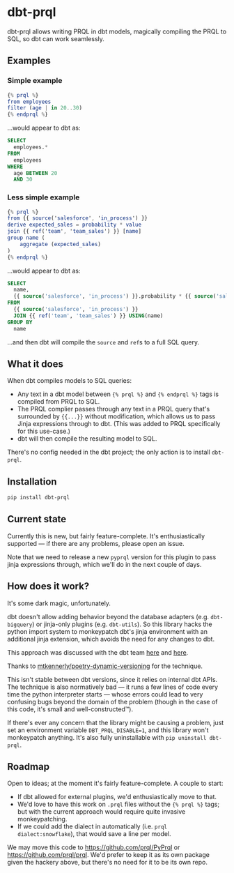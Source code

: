 # dbt-prql

dbt-prql allows writing PRQL in dbt models, magically compiling the PRQL to SQL,
so dbt can work seamlessly.

## Examples

### Simple example

```elm
{% prql %}
from employees
filter (age | in 20..30)
{% endprql %}
```

...would appear to dbt as:

```sql
SELECT
  employees.*
FROM
  employees
WHERE
  age BETWEEN 20
  AND 30
```

### Less simple example

```elm
{% prql %}
from {{ source('salesforce', 'in_process') }}
derive expected_sales = probability * value
join {{ ref('team', 'team_sales') }} [name]
group name (
    aggregate (expected_sales)
)
{% endprql %}
```

...would appear to dbt as:

```sql
SELECT
  name,
  {{ source('salesforce', 'in_process') }}.probability * {{ source('salesforce', 'in_process') }}.value AS expected_sales
FROM
  {{ source('salesforce', 'in_process') }}
  JOIN {{ ref('team', 'team_sales') }} USING(name)
GROUP BY
  name
```

...and then dbt will compile the `source` and `ref`s to a full SQL query.

## What it does

When dbt compiles models to SQL queries:

- Any text in a dbt model between `{% prql %}` and `{% endprql %}` tags is
  compiled from PRQL to SQL.
- The PRQL complier passes through any text in a PRQL query that's surrounded by
  `{{...}}`  without modification, which allows us to pass Jinja expressions
  through to dbt. (This was added to PRQL specifically for this use-case.)
- dbt will then compile the resulting model to SQL.

There's no config needed in the dbt project; the only action is to install
`dbt-prql`.

## Installation

```sh
pip install dbt-prql
```

## Current state

Currently this is new, but fairly feature-complete. It's enthusiastically
supported — if there are any problems, please open an issue.

Note that we need to release a new `pyprql` version for this plugin to pass
jinja expressions through, which we'll do in the next couple of days.

## How does it work?

It's some dark magic, unfortunately.

dbt doesn't allow adding behavior beyond the database adapters (e.g.
`dbt-bigquery`) or jinja-only plugins (e.g. `dbt-utils`). So this library hacks
the python import system to monkeypatch dbt's jinja environment with an
additional jinja extension, which avoids the need for any changes to dbt.

This approach was discussed with the dbt team
[here](https://github.com/prql/prql/issues/375) and [here](https://github.com/prql/prql/issues/13).

Thanks to
[mtkennerly/poetry-dynamic-versioning](https://github.com/mtkennerly/poetry-dynamic-versioning)
for the technique.

This isn't stable between dbt versions, since it relies on internal dbt APIs.
The technique is also normatively bad — it runs a few lines of code every time
the python interpreter starts — whose errors could lead to very confusing bugs
beyond the domain of the problem (though in the case of this code, it's small
and well-constructed™).

If there's ever any concern that the library might be causing a problem, just
set an environment variable `DBT_PRQL_DISABLE=1`, and this library won't
monkeypatch anything. It's also fully uninstallable with `pip uninstall
dbt-prql`.

## Roadmap

Open to ideas; at the moment it's fairly feature-complete. A couple to start:

- If dbt allowed for external plugins, we'd enthusiastically move to that.
- We'd love to have this work on `.prql` files without the `{% prql %}` tags;
  but with the current approach would require quite invasive monkeypatching.
- If we could add the dialect in automatically (i.e. `prql dialect:snowflake`),
  that would save a line per model.

We may move this code to <https://github.com/prql/PyPrql> or
<https://github.com/prql/prql>. We'd prefer to keep it as its own package given
the hackery above, but there's no need for it to be its own repo.
